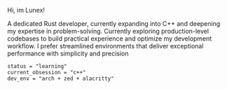 Hi, im Lunex!

A dedicated Rust developer, currently expanding into C++ and deepening my expertise in problem-solving. Currently exploring production-level codebases to build practical experience and optimize my development workflow. I prefer streamlined environments that deliver exceptional performance with simplicity and precision

```
status = "learning"
current_obsession = "c++"
dev_env = "arch + zed + alacritty"
```
